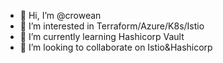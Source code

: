 - 👋 Hi, I’m @crowean
- 👀 I’m interested in Terraform/Azure/K8s/Istio
- 🌱 I’m currently learning Hashicorp Vault
- 💞️ I’m looking to collaborate on Istio&Hashicorp

<!---
crowean/crowean is a ✨ special ✨ repository because its `README.md` (this file) appears on your GitHub profile.
You can click the Preview link to take a look at your changes.
--->
